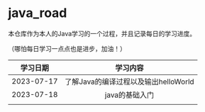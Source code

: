 # java_road
本仓库作为本人的Java学习的一个过程，并且记录每日的学习进度。

（哪怕每日学习一点点也是进步，加油！）

|  学习日期  |               学习内容               |
| :--------: | :----------------------------------: |
| 2023-07-17 | 了解Java的编译过程以及输出helloWorld |
| 2023-07-18 | java的基础入门 |
|            ||
